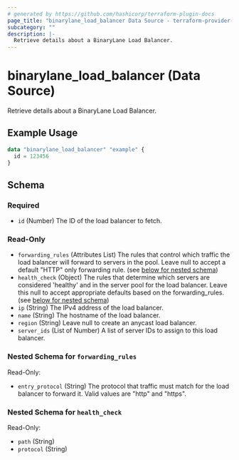 ```yaml
---
# generated by https://github.com/hashicorp/terraform-plugin-docs
page_title: "binarylane_load_balancer Data Source - terraform-provider-binarylane"
subcategory: ""
description: |-
  Retrieve details about a BinaryLane Load Balancer.
---
```


# binarylane_load_balancer (Data Source)

Retrieve details about a BinaryLane Load Balancer.

## Example Usage

```terraform
data "binarylane_load_balancer" "example" {
  id = 123456
}
```

<!-- schema generated by tfplugindocs -->
## Schema

### Required

- `id` (Number) The ID of the load balancer to fetch.

### Read-Only

- `forwarding_rules` (Attributes List) The rules that control which traffic the load balancer will forward to servers in the pool. Leave null to accept a default "HTTP" only forwarding rule. (see [below for nested schema](#nestedatt--forwarding_rules))
- `health_check` (Object) The rules that determine which servers are considered 'healthy' and in the server pool for the load balancer. Leave this null to accept appropriate defaults based on the forwarding_rules. (see [below for nested schema](#nestedatt--health_check))
- `ip` (String) The IPv4 address of the load balancer.
- `name` (String) The hostname of the load balancer.
- `region` (String) Leave null to create an anycast load balancer.
- `server_ids` (List of Number) A list of server IDs to assign to this load balancer.

<a id="nestedatt--forwarding_rules"></a>
### Nested Schema for `forwarding_rules`

Read-Only:

- `entry_protocol` (String) The protocol that traffic must match for the load balancer to forward it. Valid values are "http" and "https".


<a id="nestedatt--health_check"></a>
### Nested Schema for `health_check`

Read-Only:

- `path` (String)
- `protocol` (String)
